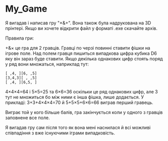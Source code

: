 # My_Game
Я вигадав і написав гру "×&+". Вона також була надрукована на 3D прінтері.
Якщо ви хочете відкрити файл у форматі .exe скачайте архів.

Правила гри:

+&× це гра для 2 гравців. Гравці по черзі повинні ставити фішки на ігрове поле.
Над полем гравця пишиться випадкова цифра кубика D6 яку він зараз буде ставити.
Якщо декілька однакових цифр стоять поряд у ряд вони множаться, наприклад тут:

	[ ,4, ][6, ,5]
	[3,4,3][ , ,5]
	[ ,4, ][6,5, ]
 
4×4×4=64 і 5×5=25 та 6×6=36 оскільки це ряд однакових цифр, але 3 тут не множиться бо між ними є інша фішка, лише додається. У прикладі: 3+3+4×4×4=70 й 5+5×5+6×6=66 виграв перший гравець.

Виграє той у кого більше балів, гра закінчується коли у одного з гравців заповнене все поле.

Я вигадав гру сам після того як вона мені наснилася й всі можливі співпадіння з вже існуючими іграми випадковість.

